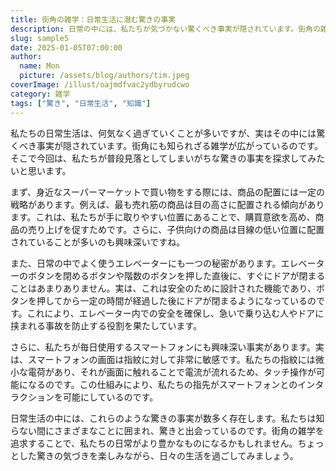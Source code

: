 ```yaml
---
title: 街角の雑学：日常生活に潜む驚きの事実
description: 日常の中には、私たちが気づかない驚くべき事実が隠されています。街角の雑学を通じて、日常生活の中に眠る知られざる事実を探求しましょう。
slug: sample5
date: 2025-01-05T07:00:00
author:
  name: Mon
  picture: /assets/blog/authors/tim.jpeg
coverImage: /illust/oajmdfvac2ydbyrudcwo
category: 雑学
tags: ["驚き", "日常生活", "知識"]
---
```


私たちの日常生活は、何気なく過ぎていくことが多いですが、実はその中には驚くべき事実が隠されています。街角にも知られざる雑学が広がっているのです。そこで今回は、私たちが普段見落としてしまいがちな驚きの事実を探求してみたいと思います。

まず、身近なスーパーマーケットで買い物をする際には、商品の配置には一定の戦略があります。例えば、最も売れ筋の商品は目の高さに配置される傾向があります。これは、私たちが手に取りやすい位置にあることで、購買意欲を高め、商品の売り上げを促すためです。さらに、子供向けの商品は目線の低い位置に配置されていることが多いのも興味深いですね。

また、日常の中でよく使うエレベーターにも一つの秘密があります。エレベーターのボタンを閉めるボタンや階数のボタンを押した直後に、すぐにドアが閉まることはあまりありません。実は、これは安全のために設計された機能であり、ボタンを押してから一定の時間が経過した後にドアが閉まるようになっているのです。これにより、エレベーター内での安全を確保し、急いで乗り込む人やドアに挟まれる事故を防止する役割を果たしています。

さらに、私たちが毎日使用するスマートフォンにも興味深い事実があります。実は、スマートフォンの画面は指紋に対して非常に敏感です。私たちの指紋には微小な電荷があり、それが画面に触れることで電流が流れるため、タッチ操作が可能になるのです。この仕組みにより、私たちの指先がスマートフォンとのインタラクションを可能にしているのです。

日常生活の中には、これらのような驚きの事実が数多く存在します。私たちは知らない間にさまざまなことに囲まれ、驚きと出会っているのです。街角の雑学を追求することで、私たちの日常がより豊かなものになるかもしれません。ちょっとした驚きの気づきを楽しみながら、日々の生活を過ごしてみましょう。
